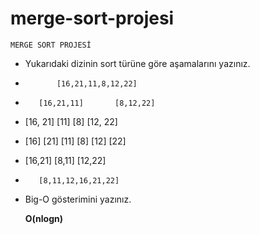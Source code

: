 # merge-sort-projesi
    MERGE SORT PROJESİ

+ Yukarıdaki dizinin sort türüne göre aşamalarını yazınız.
+            [16,21,11,8,12,22]
+        [16,21,11]       [8,12,22]
+    [16, 21]     [11]    [8]     [12, 22]
+ [16]    [21]    [11]    [8]     [12]    [22]
+    [16,21]     [8,11]     [12,22] 
+        [8,11,12,16,21,22]

+ Big-O gösterimini yazınız.

    **O(nlogn)**